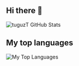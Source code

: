 ## Hi there 👋

![tuguzT GitHub Stats](https://github-readme-stats-one-bice.vercel.app/api?username=tuguzT&show_icons=true&theme=dark&count_private=true&role=OWNER,ORGANIZATION_MEMBER)

## My top languages

![My Top Languages](https://github-readme-stats-one-bice.vercel.app/api/top-langs/?username=tuguzT&count_private=true&langs_count=16&layout=compact&theme=dark&exclude_repo=programmers-game&hide=jupyter%20notebook&role=OWNER,ORGANIZATION_MEMBER)
